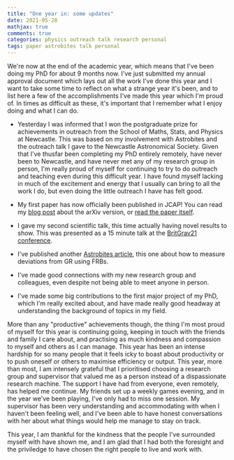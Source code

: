```yaml
---
title: "One year in: some updates"
date: 2021-05-28
mathjax: true
comments: true
categories: physics outreach talk research personal
tags: paper astrobites talk personal
---
```

We're now at the end of the academic year, which means that I've been doing my PhD for about 9 months now. I've just submitted my annual approval document which lays out all the work I've done this year and I want to take some time to reflect on what a strange year it's been, and to list here a few of the accomplishments I've made this year which I'm proud of. In times as difficult as these, it's important that I remember what I enjoy doing and what I can do.

* Yesterday I was informed that I won the postgraduate prize for achievements in outreach from the School of Maths, Stats, and Physics at Newcastle. This was based on my involvement with Astrobites and the outreach talk I gave to the Newcastle Astronomical Society. Given that I've thusfar been completing my PhD entirely remotely, have never been to Newcastle, and have never met any of my research group in person, I'm really proud of myself for continuing to try to do outreach and teaching even during this difficult year. I have found myself lacking in much of the excitement and energy that I usually can bring to all the work I do, but even doing the little outreach I have has felt good.

* My first paper has now officially been published in JCAP! You can read my [blog post](https://alexandergough.com/paper/research/physics/first-paper/) about the arXiv version, or [read the paper itself](https://iopscience.iop.org/article/10.1088/1475-7516/2021/05/047).

* I gave my second scientific talk, this time actually having novel results to show. This was presented as a 15 minute talk at the [BritGrav21 conference](https://sites.google.com/view/britgrav21/).

* I've published another [Astrobites article](https://astrobites.org/2021/05/20/testing-ep-with-frbs/), this one about how to measure deviations from GR using FRBs.

* I've made good connections with my new research group and colleagues, even despite not being able to meet anyone in person.

* I've made some big contributions to the first major project of my PhD, which I'm really excited about, and have made really good headway at understanding the background of topics in my field.

More than any "productive" achievements though, the thing I'm most proud of myself for this year is continuing going, keeping in touch with the friends and family I care about, and practising as much kindness and compassion to myself and others as I can manage. This year has been an intense hardship for so many people that it feels icky to boast about productivity or to push oneself or others to maximise efficiency or output. This year, more than most, I am intensely grateful that I prioritised choosing a research group and supervisor that valued me as a person instead of a dispassionate research machine. The support I have had from everyone, even remotely, has helped me continue. My friends set up a weekly games evening, and in the year we've been playing, I've only had to miss one session. My supervisor has been very understanding and accommodating with when I haven't been feeling well, and I've been able to have honest conversations with her about what things would help me manage to stay on track.

This year, I am thankful for the kindness that the people I've surrounded myself with have shown me, and I am glad that I had both the foresight and the priviledge to have chosen the right people to live and work with.
